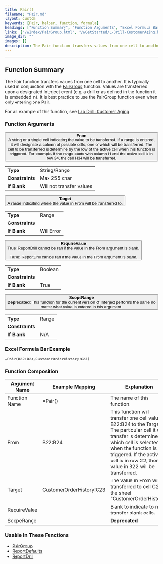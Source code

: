 ```yaml
---
title: Pair()
filename: "Pair.md"
layout: custom
keywords: [Pair, helper, function, formula]
headings: ["Function Summary", "Function Arguments", "Excel Formula Bar Example", "Function Composition", "Usable In These Functions"]
links: ["/wIndex/PairGroup.html", "/wGetStarted/L-Drill-CustomerAging.html", "/wIndex/ReportDrill.html", "PairGroup.html", "ReportDefaults.html", "ReportDrill.html"]
image_dir: ""
images: []
description: The Pair function transfers values from one cell to another.
---
```

* * *

##  Function Summary

The Pair function transfers values from one cell to another. It is typically used in conjunction with the [PairGroup](/wIndex/PairGroup.html) function. Values are transferred upon a designated Interject event (e.g. a drill or as defined in the function it is embedded in). It is best practice to use the PairGroup function even when only entering one Pair.

For an example of this function, see [Lab Drill: Customer Aging](/wGetStarted/L-Drill-CustomerAging.html).

###  Function Arguments

<button class="collapsible-parameter">**From**<br>A string or a single cell indicating the value to be transferred. If a range is entered, it will designate a column of possible cells, one of which will be transferred. The cell to be transferred is determine by the row of the active cell when this function is triggered. For example, if the range starts with column H and the active cell is in row 34, the cell H34 will be transferred.</button>
<div markdown="1" class="panel-parameter">
<table>
  <tbody>
    <tr>
		<td class="pph"><b>Type</b></td>
		<td>String/Range</td>
    </tr>
    <tr>
		<td class="pph"><b>Constraints</b></td>
		<td>Max 255 char</td>
    </tr>
    <tr>
		<td class="pph"><b>If Blank</b></td>
		<td>Will not transfer values</td>
    </tr>
  </tbody>
</table>
</div>

<button class="collapsible-parameter">**Target**<br>A range indicating where the value in From will be transferred to.</button>
<div markdown="1" class="panel-parameter">
<table>
  <tbody>
    <tr>
		<td class="pph"><b>Type</b></td>
		<td>Range</td>
    </tr>
    <tr>
		<td class="pph"><b>Constraints</b></td>
		<td></td>
    </tr>
    <tr>
		<td class="pph"><b>If Blank</b></td>
		<td>Will Error</td>
    </tr>
  </tbody>
</table>
</div>

<button class="collapsible-parameter">**RequireValue**<br>True: [ReportDrill](/wIndex/ReportDrill.html) cannot be ran if the value in the From argument is blank.<br><br>False: ReportDrill can be ran if the value in the From argument is blank.</button>
<div markdown="1" class="panel-parameter">
<table>
  <tbody>
    <tr>
		<td class="pph"><b>Type</b></td>
		<td>Boolean</td>
    </tr>
    <tr>
		<td class="pph"><b>Constraints</b></td>
		<td></td>
    </tr>
    <tr>
		<td class="pph"><b>If Blank</b></td>
		<td>True</td>
    </tr>
  </tbody>
</table>
</div>

<button class="collapsible-parameter">**ScopeRange**<br>**Deprecated**: This function for the current version of Interject performs the same no matter what value is entered in this argument.</button>
<div markdown="1" class="panel-parameter">
<table>
  <tbody>
    <tr>
		<td class="pph"><b>Type</b></td>
		<td>Range</td>
    </tr>
    <tr>
		<td class="pph"><b>Constraints</b></td>
		<td></td>
    </tr>
    <tr>
		<td class="pph"><b>If Blank</b></td>
		<td>N/A</td>
    </tr>
  </tbody>
</table>
</div>

###  Excel Formula Bar Example

```Excel
=Pair(B22:B24,CustomerOrderHistory!C23)
```

###  Function Composition

| Argument Name  |  Example Mapping  |  Explanation   |  
|------|------|------|
|  Function Name  |  =Pair()  |  The name of this function.  |  
|  From  |  B22:B24  |  This function will transfer one cell value in B22:B24 to the Target. The particular cell it will transfer is determined by which cell is selected when the function is triggered. If the active cell is in row 22, then the value in B22 will be transferred.  |  
|  Target  |  CustomerOrderHistory!C23  |  The value in From will be transferred to cell C23 of the sheet "CustomerOrderHistory".  |  
|  RequireValue  |    |  Blank to indicate to not transfer blank cells.  |  
|  ScopeRange  |    |  **Deprecated**  |  

###  Usable In These Functions

* [PairGroup](PairGroup.html)
* [ReportDefaults](ReportDefaults.html)
* [ReportDrill](ReportDrill.html)
